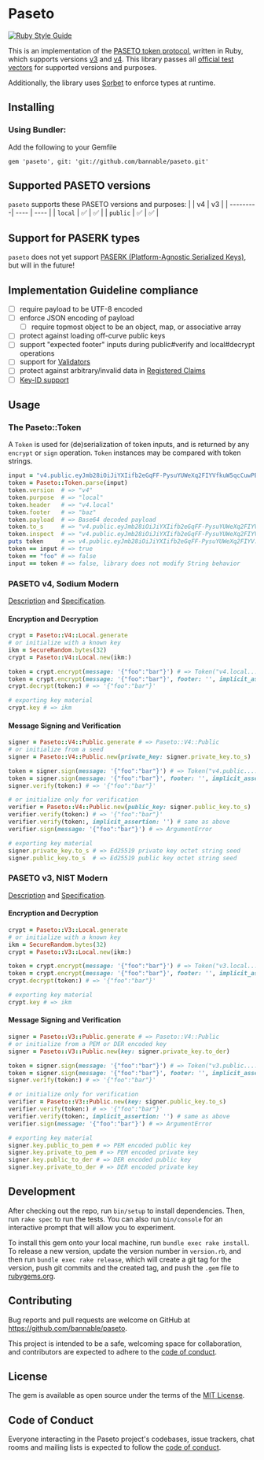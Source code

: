 # Paseto
[![Ruby Style Guide](https://img.shields.io/badge/code_style-community-brightgreen.svg)](https://rubystyle.guide)

This is an implementation of the [PASETO token protocol](https://github.com/paseto-standard/paseto-spec), written in Ruby, which supports versions [v3](https://github.com/paseto-standard/paseto-spec/tree/master/docs/01-Protocol-Versions#version-3-nist-modern) and [v4](https://github.com/paseto-standard/paseto-spec/tree/master/docs/01-Protocol-Versions#version-4-sodium-modern). This library passes all [official test vectors](https://github.com/paseto-standard/test-vectors) for supported versions and purposes.

Additionally, the library uses [Sorbet](https://sorbet.org) to enforce types at runtime.

## Installing

### Using Bundler:
Add the following to your Gemfile
```
gem 'paseto', git: 'git://github.com/bannable/paseto.git'
```
<!--
### Using Rubygems:
```bash
gem install paseto
```

### Using Bundler:
Add the following to your Gemfile
```
gem 'paseto'
```
And run `bundle install`

-->
## Supported PASETO versions

`paseto` supports these PASETO versions and purposes:
|          |  v4  |  v3  |
| ---------| ---- | ---- |
| `local`  |  ✅  |  ✅  |
| `public` |  ✅  |  ✅  |

## Support for PASERK types

`paseto` does not yet support [PASERK (Platform-Agnostic Serialized Keys)](https://github.com/paseto-standard/paserk), but will in the future!
<!--

|               |  v4  |  v3  |
| ------------- | ---- | ---- |
| `lid`         |  ❌  |  ❌  |
| `sid`         |  ❌  |  ❌  |
| `pid`         |  ❌  |  ❌  |
| `local`       |  ❌  |  ❌  |
| `secret`      |  ❌  |  ❌  |
| `public`      |  ❌  |  ❌  |
| `seal`        |  ❌  |  ❌  |
| `local-wrap`  |  ❌  |  ❌  |
| `secret-wrap` |  ❌  |  ❌  |
| `local-pw`    |  ❌  |  ❌  |
| `secret-pw`   |  ❌  |  ❌  |
-->
## Implementation Guideline compliance

- [ ] require payload to be UTF-8 encoded
- [ ] enforce JSON encoding of payload
  - [ ] require topmost object to be an object, map, or associative array
- [ ] protect against loading off-curve public keys
- [ ] support "expected footer" inputs during public#verify and local#decrypt operations
- [ ] support for [Validators](https://github.com/paseto-standard/paseto-spec/blob/master/docs/02-Implementation-Guide/02-Validators.md)
- [ ] protect against arbitrary/invalid data in [Registered Claims](https://github.com/paseto-standard/paseto-spec/blob/master/docs/02-Implementation-Guide/04-Claims.md)
- [ ] [Key-ID support](https://github.com/paseto-standard/paseto-spec/blob/master/docs/02-Implementation-Guide/01-Payload-Processing.md#key-id-support)

## Usage

### The Paseto::Token

A `Token` is used for (de)serialization of token inputs, and is returned by any `encrypt` or `sign` operation. `Token` instances may be compared with token strings.

```ruby
input = "v4.public.eyJmb28iOiJiYXIifb2eGqFF-PysuYUWeXq2FIYVfkuW5qcCuwPE4RpM1qzPCS7vEV9IXzDTwcFroCO-7cFZO1NAI5AU-NOsirny_wM.YmF6"
token = Paseto::Token.parse(input)
token.version  # => "v4"
token.purpose  # => "local"
token.header   # => "v4.local"
token.footer   # => "baz"
token.payload  # => Base64 decoded payload
token.to_s     # => "v4.public.eyJmb28iOiJiYXIifb2eGqFF-PysuYUWeXq2FIYV..."
token.inspect  # => "v4.public.eyJmb28iOiJiYXIifb2eGqFF-PysuYUWeXq2FIYV..."
puts token     # => v4.public.eyJmb28iOiJiYXIifb2eGqFF-PysuYUWeXq2FIYV...
token == input # => true
token == "foo" # => false
input == token # => false, library does not modify String behavior
```

### PASETO v4, Sodium Modern

[Description](https://github.com/paseto-standard/paseto-spec/tree/master/docs/01-Protocol-Versions#version-4-nist-modern) and [Specification](https://github.com/paseto-standard/paseto-spec/blob/master/docs/01-Protocol-Versions/Version4.md).

#### Encryption and Decryption

```ruby
crypt = Paseto::V4::Local.generate
# or initialize with a known key
ikm = SecureRandom.bytes(32)
crypt = Paseto::V4::Local.new(ikm:)

token = crypt.encrypt(message: '{"foo":"bar"}') # => Token("v4.local....")
token = crypt.encrypt(message: '{"foo":"bar"}', footer: '', implicit_assertion: '') # same as above
crypt.decrypt(token:) # => '{"foo":"bar"}'

# exporting key material
crypt.key # => ikm
```

#### Message Signing and Verification

```ruby
signer = Paseto::V4::Public.generate # => Paseto::V4::Public
# or initialize from a seed
signer = Paseto::V4::Public.new(private_key: signer.private_key.to_s)

token = signer.sign(message: '{"foo":"bar"}') # => Token("v4.public....")
token = signer.sign(message: '{"foo":"bar"}', footer: '', implicit_assertion: '') # same as above
signer.verify(token:) # => '{"foo":"bar"}'

# or initialize only for verification
verifier = Paseto::V4::Public.new(public_key: signer.public_key.to_s)
verifier.verify(token:) # => '{"foo":"bar"}'
verifier.verify(token:, implicit_assertion: '') # same as above
verifier.sign(message: '{"foo":"bar"}') # => ArgumentError

# exporting key material
signer.private_key.to_s # => Ed25519 private key octet string seed
signer.public_key.to_s  # => Ed25519 public key octet string seed
```

### PASETO v3, NIST Modern

[Description](https://github.com/paseto-standard/paseto-spec/tree/master/docs/01-Protocol-Versions#version-3-nist-modern) and [Specification](https://github.com/paseto-standard/paseto-spec/blob/master/docs/01-Protocol-Versions/Version3.md).

#### Encryption and Decryption

```ruby
crypt = Paseto::V3::Local.generate
# or initialize with a known key
ikm = SecureRandom.bytes(32)
crypt = Paseto::V3::Local.new(ikm:)

token = crypt.encrypt(message: '{"foo":"bar"}') # => Token("v3.local....")
token = crypt.encrypt(message: '{"foo":"bar"}', footer: '', implicit_assertion: '') # same as above
crypt.decrypt(token:) # => '{"foo":"bar"}'

# exporting key material
crypt.key # => ikm
```

#### Message Signing and Verification

```ruby
signer = Paseto::V3::Public.generate # => Paseto::V4::Public
# or initialize from a PEM or DER encoded key
signer = Paseto::V3::Public.new(key: signer.private_key.to_der)

token = signer.sign(message: '{"foo":"bar"}') # => Token("v3.public....")
token = signer.sign(message: '{"foo":"bar"}', footer: '', implicit_assertion: '') # same as above
signer.verify(token:) # => '{"foo":"bar"}'

# or initialize only for verification
verifier = Paseto::V3::Public.new(key: signer.public_key.to_s)
verifier.verify(token:) # => '{"foo":"bar"}'
verifier.verify(token:, implicit_assertion: '') # same as above
verifier.sign(message: '{"foo":"bar"}') # => ArgumentError

# exporting key material
signer.key.public_to_pem # => PEM encoded public key
signer.key.private_to_pem # => PEM encoded private key
signer.key.public_to_der # => DER encoded public key
signer.key.private_to_der # => DER encoded private key
```

## Development

After checking out the repo, run `bin/setup` to install dependencies. Then, run `rake spec` to run the tests. You can also run `bin/console` for an interactive prompt that will allow you to experiment.

To install this gem onto your local machine, run `bundle exec rake install`. To release a new version, update the version number in `version.rb`, and then run `bundle exec rake release`, which will create a git tag for the version, push git commits and the created tag, and push the `.gem` file to [rubygems.org](https://rubygems.org).

## Contributing

Bug reports and pull requests are welcome on GitHub at https://github.com/bannable/paseto.

This project is intended to be a safe, welcoming space for collaboration, and contributors are expected to adhere to the [code of conduct](CODE_OF_CONDUCT.md).

## License

The gem is available as open source under the terms of the [MIT License](LICENSE.txt).

## Code of Conduct

Everyone interacting in the Paseto project's codebases, issue trackers, chat rooms and mailing lists is expected to follow the [code of conduct](CODE_OF_CONDUCT.md).
